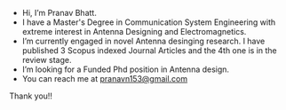 - Hi, I’m Pranav Bhatt.
- I have a Master's Degree in Communication System Engineering with extreme interest in Antenna Designing and Electromagnetics.
- I’m currently engaged in novel Antenna desinging research. I have published 3 Scopus indexed Journal Articles and the 4th one is in the review stage.
- I’m looking for a Funded Phd position in Antenna design.
- You can reach me at pranavn153@gmail.com

Thank you!!
